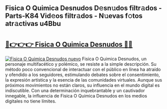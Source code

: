 ## Fisica O Quimica Desnudos D𝚎sn𝚞dos filtr𝚊dos - Parts-K84 Vid𝚎os filtr𝚊dos - N𝚞evas f𝚘tos atr𝚊ctivas u4Bbu

# <h2><a href="http://mb7ztqt.tromn.icu/?c=Fisica+O+Quimica+Desnudos">🔗👉👉👉 Fisica O Quimica Desnudos 🔗🔗</a></h2>

[![Fisica O Quimica Desnudos nuevo](https://i.imgur.com/pEAQMta.gif)](http://mb7ztqt.tromn.icu/?c=Fisica+O+Quimica+Desnudos)
Fisica O Quimica Desnudos, un personaje multifacético y polémico, se resiste a la simple descripción. Su método poco convencional de interactuar con el público en línea ha atraído y ofendido a los seguidores, estimulando debates sobre el consentimiento, la expresión artística y la esencia de las comunidades virtuales. Aunque sus próximos movimientos no están claros, su influencia en el mundo digital es indiscutible. Con una determinación inquebrantable y un cautivador innegable, la influencia de Fisica O Quimica Desnudos en los medios digitales no tiene límites.
